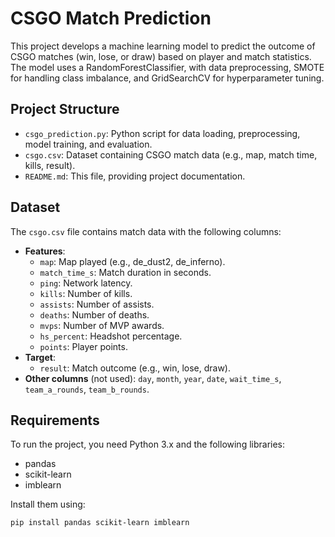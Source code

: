 # CSGO Match Prediction

This project develops a machine learning model to predict the outcome of CSGO matches (win, lose, or draw) based on player and match statistics. The model uses a RandomForestClassifier, with data preprocessing, SMOTE for handling class imbalance, and GridSearchCV for hyperparameter tuning.

## Project Structure
- `csgo_prediction.py`: Python script for data loading, preprocessing, model training, and evaluation.
- `csgo.csv`: Dataset containing CSGO match data (e.g., map, match time, kills, result).
- `README.md`: This file, providing project documentation.

## Dataset
The `csgo.csv` file contains match data with the following columns:
- **Features**:
  - `map`: Map played (e.g., de_dust2, de_inferno).
  - `match_time_s`: Match duration in seconds.
  - `ping`: Network latency.
  - `kills`: Number of kills.
  - `assists`: Number of assists.
  - `deaths`: Number of deaths.
  - `mvps`: Number of MVP awards.
  - `hs_percent`: Headshot percentage.
  - `points`: Player points.
- **Target**:
  - `result`: Match outcome (e.g., win, lose, draw).
- **Other columns** (not used): `day`, `month`, `year`, `date`, `wait_time_s`, `team_a_rounds`, `team_b_rounds`.

## Requirements
To run the project, you need Python 3.x and the following libraries:
- pandas
- scikit-learn
- imblearn

Install them using:
```bash
pip install pandas scikit-learn imblearn
